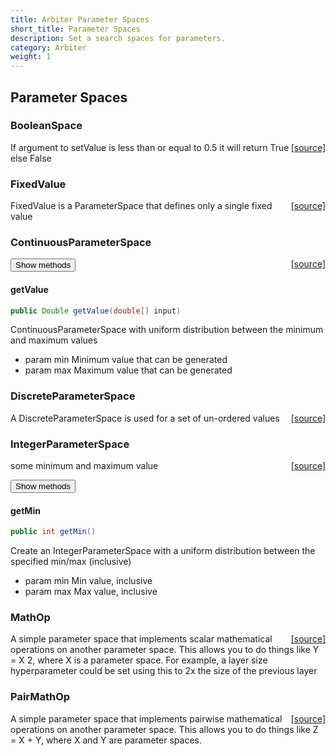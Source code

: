 ```yaml
---
title: Arbiter Parameter Spaces
short_title: Parameter Spaces
description: Set a search spaces for parameters.
category: Arbiter
weight: 1
---
```


## Parameter Spaces

### BooleanSpace
<span style="float:right;"> [[source]](https://github.com/deeplearning4j/deeplearning4j/tree/master/arbiter/arbiter-core/src/main/java/org/deeplearning4j/arbiter/optimize/parameter/BooleanSpace.java) </span>

If argument to setValue is less than or equal to 0.5 it will return True else False




### FixedValue
<span style="float:right;"> [[source]](https://github.com/deeplearning4j/deeplearning4j/tree/master/arbiter/arbiter-core/src/main/java/org/deeplearning4j/arbiter/optimize/parameter/FixedValue.java) </span>

FixedValue is a ParameterSpace that defines only a single fixed value




### ContinuousParameterSpace
<span style="float:right;"> [[source]](https://github.com/deeplearning4j/deeplearning4j/tree/master/arbiter/arbiter-core/src/main/java/org/deeplearning4j/arbiter/optimize/parameter/continuous/ContinuousParameterSpace.java) </span>



<button class="btn btn-primary" type="button" data-toggle="collapse" data-target="#ContinuousParameterSpace" aria-expanded="false" aria-controls="ContinuousParameterSpace">Show methods</button>
<div class="collapse" id="ContinuousParameterSpace"><div class="card card-body">

#### getValue 
```java
public Double getValue(double[] input) 
```


ContinuousParameterSpace with uniform distribution between the minimum and maximum values

- param min Minimum value that can be generated
- param max Maximum value that can be generated


</div></div>


### DiscreteParameterSpace
<span style="float:right;"> [[source]](https://github.com/deeplearning4j/deeplearning4j/tree/master/arbiter/arbiter-core/src/main/java/org/deeplearning4j/arbiter/optimize/parameter/discrete/DiscreteParameterSpace.java) </span>

A DiscreteParameterSpace is used for a set of un-ordered values




### IntegerParameterSpace
<span style="float:right;"> [[source]](https://github.com/deeplearning4j/deeplearning4j/tree/master/arbiter/arbiter-core/src/main/java/org/deeplearning4j/arbiter/optimize/parameter/integer/IntegerParameterSpace.java) </span>

some minimum and maximum value


<button class="btn btn-primary" type="button" data-toggle="collapse" data-target="#IntegerParameterSpace" aria-expanded="false" aria-controls="IntegerParameterSpace">Show methods</button>
<div class="collapse" id="IntegerParameterSpace"><div class="card card-body">

#### getMin 
```java
public int getMin() 
```


Create an IntegerParameterSpace with a uniform distribution between the specified min/max (inclusive)

- param min Min value, inclusive
- param max Max value, inclusive


</div></div>


### MathOp
<span style="float:right;"> [[source]](https://github.com/deeplearning4j/deeplearning4j/tree/master/arbiter/arbiter-core/src/main/java/org/deeplearning4j/arbiter/optimize/parameter/math/MathOp.java) </span>

A simple parameter space that implements scalar mathematical operations on another parameter space. This allows you
to do things like Y = X  2, where X is a parameter space. For example, a layer size hyperparameter could be set
using this to 2x the size of the previous layer




### PairMathOp
<span style="float:right;"> [[source]](https://github.com/deeplearning4j/deeplearning4j/tree/master/arbiter/arbiter-core/src/main/java/org/deeplearning4j/arbiter/optimize/parameter/math/PairMathOp.java) </span>

A simple parameter space that implements pairwise mathematical operations on another parameter space. This allows you
to do things like Z = X + Y, where X and Y are parameter spaces.











